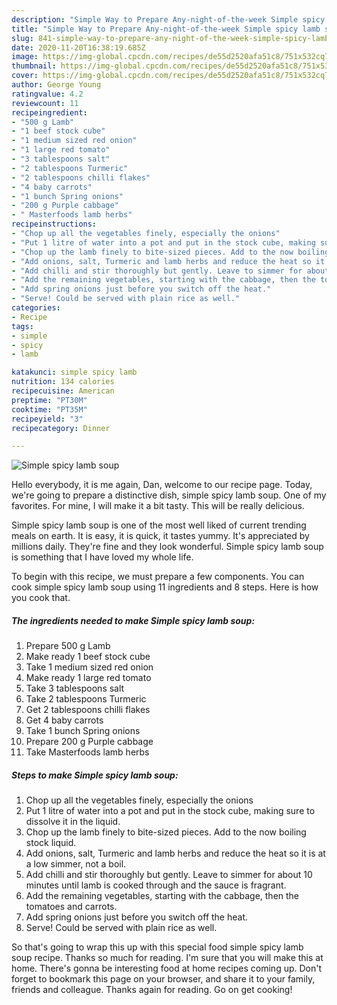 ```yaml
---
description: "Simple Way to Prepare Any-night-of-the-week Simple spicy lamb soup"
title: "Simple Way to Prepare Any-night-of-the-week Simple spicy lamb soup"
slug: 841-simple-way-to-prepare-any-night-of-the-week-simple-spicy-lamb-soup
date: 2020-11-20T16:38:19.685Z
image: https://img-global.cpcdn.com/recipes/de55d2520afa51c8/751x532cq70/simple-spicy-lamb-soup-recipe-main-photo.jpg
thumbnail: https://img-global.cpcdn.com/recipes/de55d2520afa51c8/751x532cq70/simple-spicy-lamb-soup-recipe-main-photo.jpg
cover: https://img-global.cpcdn.com/recipes/de55d2520afa51c8/751x532cq70/simple-spicy-lamb-soup-recipe-main-photo.jpg
author: George Young
ratingvalue: 4.2
reviewcount: 11
recipeingredient:
- "500 g Lamb"
- "1 beef stock cube"
- "1 medium sized red onion"
- "1 large red tomato"
- "3 tablespoons salt"
- "2 tablespoons Turmeric"
- "2 tablespoons chilli flakes"
- "4 baby carrots"
- "1 bunch Spring onions"
- "200 g Purple cabbage"
- " Masterfoods lamb herbs"
recipeinstructions:
- "Chop up all the vegetables finely, especially the onions"
- "Put 1 litre of water into a pot and put in the stock cube, making sure to dissolve it in the liquid."
- "Chop up the lamb finely to bite-sized pieces. Add to the now boiling stock liquid."
- "Add onions, salt, Turmeric and lamb herbs and reduce the heat so it is at a low simmer, not a boil."
- "Add chilli and stir thoroughly but gently. Leave to simmer for about 10 minutes until lamb is cooked through and the sauce is fragrant."
- "Add the remaining vegetables, starting with the cabbage, then the tomatoes and carrots."
- "Add spring onions just before you switch off the heat."
- "Serve! Could be served with plain rice as well."
categories:
- Recipe
tags:
- simple
- spicy
- lamb

katakunci: simple spicy lamb 
nutrition: 134 calories
recipecuisine: American
preptime: "PT30M"
cooktime: "PT35M"
recipeyield: "3"
recipecategory: Dinner

---
```



![Simple spicy lamb soup](https://img-global.cpcdn.com/recipes/de55d2520afa51c8/751x532cq70/simple-spicy-lamb-soup-recipe-main-photo.jpg)

Hello everybody, it is me again, Dan, welcome to our recipe page. Today, we're going to prepare a distinctive dish, simple spicy lamb soup. One of my favorites. For mine, I will make it a bit tasty. This will be really delicious.

Simple spicy lamb soup is one of the most well liked of current trending meals on earth. It is easy, it is quick, it tastes yummy. It's appreciated by millions daily. They're fine and they look wonderful. Simple spicy lamb soup is something that I have loved my whole life.




To begin with this recipe, we must prepare a few components. You can cook simple spicy lamb soup using 11 ingredients and 8 steps. Here is how you cook that.

<!--inarticleads1-->

##### The ingredients needed to make Simple spicy lamb soup:

1. Prepare 500 g Lamb
1. Make ready 1 beef stock cube
1. Take 1 medium sized red onion
1. Make ready 1 large red tomato
1. Take 3 tablespoons salt
1. Take 2 tablespoons Turmeric
1. Get 2 tablespoons chilli flakes
1. Get 4 baby carrots
1. Take 1 bunch Spring onions
1. Prepare 200 g Purple cabbage
1. Take  Masterfoods lamb herbs




<!--inarticleads2-->

##### Steps to make Simple spicy lamb soup:

1. Chop up all the vegetables finely, especially the onions
1. Put 1 litre of water into a pot and put in the stock cube, making sure to dissolve it in the liquid.
1. Chop up the lamb finely to bite-sized pieces. Add to the now boiling stock liquid.
1. Add onions, salt, Turmeric and lamb herbs and reduce the heat so it is at a low simmer, not a boil.
1. Add chilli and stir thoroughly but gently. Leave to simmer for about 10 minutes until lamb is cooked through and the sauce is fragrant.
1. Add the remaining vegetables, starting with the cabbage, then the tomatoes and carrots.
1. Add spring onions just before you switch off the heat.
1. Serve! Could be served with plain rice as well.




So that's going to wrap this up with this special food simple spicy lamb soup recipe. Thanks so much for reading. I'm sure that you will make this at home. There's gonna be interesting food at home recipes coming up. Don't forget to bookmark this page on your browser, and share it to your family, friends and colleague. Thanks again for reading. Go on get cooking!
